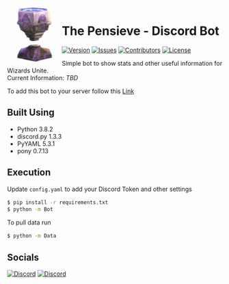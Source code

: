 <img src="https://raw.githubusercontent.com/Macro303/The-Pensieve/main/logo.png" align="left" width="128" height="128" alt="The Pensieve Logo"/>

# The Pensieve - Discord Bot
[![Version](https://img.shields.io/github/tag-pre/Macro303/The-Pensieve.svg?label=version&style=flat-square)](https://github.com/Macro303/The-Pensieve/releases)
[![Issues](https://img.shields.io/github/issues/Macro303/The-Pensieve.svg?style=flat-square)](https://github.com/Macro303/The-Pensieve/issues)
[![Contributors](https://img.shields.io/github/contributors/Macro303/The-Pensieve.svg?style=flat-square)](https://github.com/Macro303/The-Pensieve/graphs/contributors)
[![License](https://img.shields.io/github/license/Macro303/The-Pensieve.svg?style=flat-square)](https://opensource.org/licenses/MIT)

Simple bot to show stats and other useful information for Wizards Unite.  
Current Information:
_TBD_

To add this bot to your server follow this [Link]()

## Built Using
 - Python 3.8.2
 - discord.py 1.3.3
 - PyYAML 5.3.1
 - pony 0.7.13

## Execution
Update `config.yaml` to add your Discord Token and other settings
```bash
$ pip install -r requirements.txt
$ python -m Bot
```
To pull data run
```bash
$ python -m Data
```

## Socials
[![Discord](https://discord.com/api/v6/guilds/720968695995695115/widget.png?style=banner2)](https://discord.gg/wPQjudd)
[![Discord](https://discord.com/api/v6/guilds/618581423070117932/widget.png?style=banner2)](https://discord.gg/nqGMeGg)